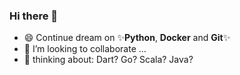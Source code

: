 ### Hi there 👋
- 😄 Continue dream on ✨<b>Python</b>, <b>Docker</b> and <b>Git</b>✨
- 👯 I’m looking to collaborate
...
- 🌱 thinking about: Dart? Go? Scala? Java?

<!--
**bmmauri/bmmauri** is a ✨ _special_ ✨ repository because its `README.md` (this file) appears on your GitHub profile.

Here are some ideas to get you started:

- 🔭 I’m currently working on ...
- 🌱 I’m currently learning ...
- 👯 I’m looking to collaborate on ...
- 🤔 I’m looking for help with ...
- 💬 Ask me about ...
- 📫 How to reach me: ...
- 😄 Pronouns: ...
- ⚡ Fun fact: ...
-->
